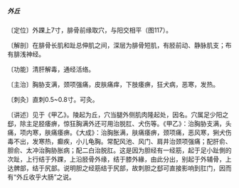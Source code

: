 ##### 外丘

〔定位〕外踝上7寸，腓骨前缘取穴，与阳交相平（图117）。

〔解剖〕在腓骨长肌和趾总伸肌之间，深层为腓骨短肌，有胫前动、静脉肌支；布有腓浅神经。

〔功能〕清肝解毒，通经活络。

〔主治〕胸胁支满，颈项强痛，皮肤痛痒，下肢痿痹，狂犬病，恶寒，发热。

〔刺灸〕直刺0.5~0.8寸。可灸。

〔讲述〕见于《甲乙》。陵起为丘，穴当腿外侧肌肉隆起处，因名。穴属足少阳之郄，除主足胫痿痹，惊狂胸满外还可用治脱肛、犬伤等。《甲乙》：治胸胁支满，头痛，项内寒，肤痛痿痹。《大成》：治胸胀满，肤痛痿痹，颈项痛，恶风寒，猁犬伤毒不出，发寒热，癫疾，小儿龟胸。常配风池、风门、肩井治颈项强痛；配肝俞、胆俞、太冲治胸胁胀病；配二白治脱肛。这是因为胆经有一经筋，起于足小趾側的次趾，上行结于外踝，上沿胫骨外缘，结于膝外緣，由此分出，别起于外辅骨，上达髀部，结于尻部。说明胆之经筋结于尻部，故刺胆之郄可直接影响到肛门，因而有“外丘收乎大肠”之说。
